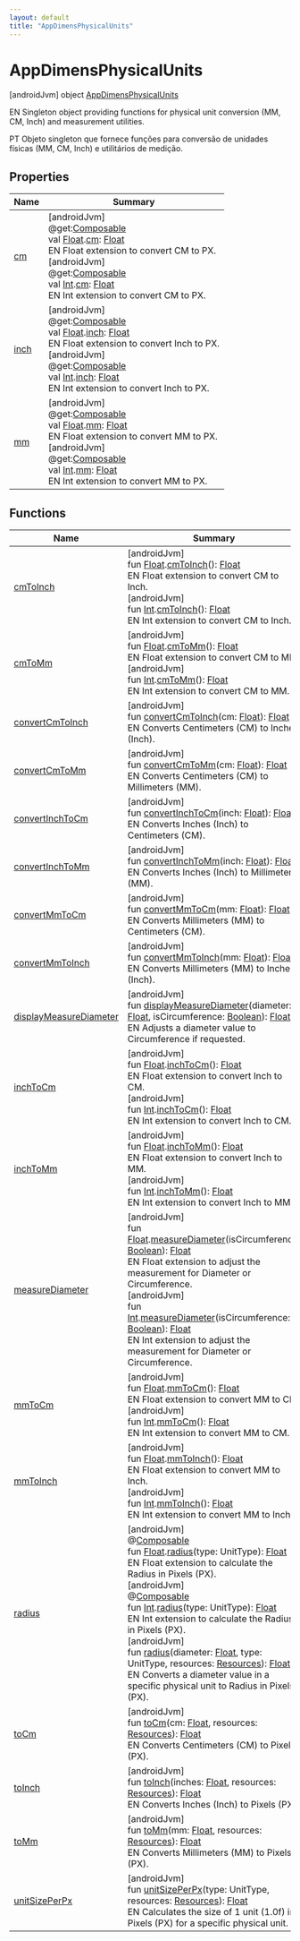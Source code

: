 ```yaml
---
layout: default
title: "AppDimensPhysicalUnits"
---
```


# AppDimensPhysicalUnits

[androidJvm]
object [AppDimensPhysicalUnits](index.md)

EN Singleton object providing functions for physical unit conversion (MM, CM, Inch) and measurement utilities.

PT Objeto singleton que fornece funções para conversão de unidades físicas (MM, CM, Inch) e utilitários de medição.

## Properties

| Name | Summary |
|---|---|
| [cm](cm.md) | [androidJvm]<br>@get:[Composable](https://developer.android.com/reference/kotlin/androidx/compose/runtime/Composable.html)<br>val [Float](https://kotlinlang.org/api/core/kotlin-stdlib/kotlin/-float/index.html).[cm](cm.md): [Float](https://kotlinlang.org/api/core/kotlin-stdlib/kotlin/-float/index.html)<br>EN Float extension to convert CM to PX.<br>[androidJvm]<br>@get:[Composable](https://developer.android.com/reference/kotlin/androidx/compose/runtime/Composable.html)<br>val [Int](https://kotlinlang.org/api/core/kotlin-stdlib/kotlin/-int/index.html).[cm](cm.md): [Float](https://kotlinlang.org/api/core/kotlin-stdlib/kotlin/-float/index.html)<br>EN Int extension to convert CM to PX. |
| [inch](inch.md) | [androidJvm]<br>@get:[Composable](https://developer.android.com/reference/kotlin/androidx/compose/runtime/Composable.html)<br>val [Float](https://kotlinlang.org/api/core/kotlin-stdlib/kotlin/-float/index.html).[inch](inch.md): [Float](https://kotlinlang.org/api/core/kotlin-stdlib/kotlin/-float/index.html)<br>EN Float extension to convert Inch to PX.<br>[androidJvm]<br>@get:[Composable](https://developer.android.com/reference/kotlin/androidx/compose/runtime/Composable.html)<br>val [Int](https://kotlinlang.org/api/core/kotlin-stdlib/kotlin/-int/index.html).[inch](inch.md): [Float](https://kotlinlang.org/api/core/kotlin-stdlib/kotlin/-float/index.html)<br>EN Int extension to convert Inch to PX. |
| [mm](mm.md) | [androidJvm]<br>@get:[Composable](https://developer.android.com/reference/kotlin/androidx/compose/runtime/Composable.html)<br>val [Float](https://kotlinlang.org/api/core/kotlin-stdlib/kotlin/-float/index.html).[mm](mm.md): [Float](https://kotlinlang.org/api/core/kotlin-stdlib/kotlin/-float/index.html)<br>EN Float extension to convert MM to PX.<br>[androidJvm]<br>@get:[Composable](https://developer.android.com/reference/kotlin/androidx/compose/runtime/Composable.html)<br>val [Int](https://kotlinlang.org/api/core/kotlin-stdlib/kotlin/-int/index.html).[mm](mm.md): [Float](https://kotlinlang.org/api/core/kotlin-stdlib/kotlin/-float/index.html)<br>EN Int extension to convert MM to PX. |

## Functions

| Name | Summary |
|---|---|
| [cmToInch](cm-to-inch.md) | [androidJvm]<br>fun [Float](https://kotlinlang.org/api/core/kotlin-stdlib/kotlin/-float/index.html).[cmToInch](cm-to-inch.md)(): [Float](https://kotlinlang.org/api/core/kotlin-stdlib/kotlin/-float/index.html)<br>EN Float extension to convert CM to Inch.<br>[androidJvm]<br>fun [Int](https://kotlinlang.org/api/core/kotlin-stdlib/kotlin/-int/index.html).[cmToInch](cm-to-inch.md)(): [Float](https://kotlinlang.org/api/core/kotlin-stdlib/kotlin/-float/index.html)<br>EN Int extension to convert CM to Inch. |
| [cmToMm](cm-to-mm.md) | [androidJvm]<br>fun [Float](https://kotlinlang.org/api/core/kotlin-stdlib/kotlin/-float/index.html).[cmToMm](cm-to-mm.md)(): [Float](https://kotlinlang.org/api/core/kotlin-stdlib/kotlin/-float/index.html)<br>EN Float extension to convert CM to MM.<br>[androidJvm]<br>fun [Int](https://kotlinlang.org/api/core/kotlin-stdlib/kotlin/-int/index.html).[cmToMm](cm-to-mm.md)(): [Float](https://kotlinlang.org/api/core/kotlin-stdlib/kotlin/-float/index.html)<br>EN Int extension to convert CM to MM. |
| [convertCmToInch](convert-cm-to-inch.md) | [androidJvm]<br>fun [convertCmToInch](convert-cm-to-inch.md)(cm: [Float](https://kotlinlang.org/api/core/kotlin-stdlib/kotlin/-float/index.html)): [Float](https://kotlinlang.org/api/core/kotlin-stdlib/kotlin/-float/index.html)<br>EN Converts Centimeters (CM) to Inches (Inch). |
| [convertCmToMm](convert-cm-to-mm.md) | [androidJvm]<br>fun [convertCmToMm](convert-cm-to-mm.md)(cm: [Float](https://kotlinlang.org/api/core/kotlin-stdlib/kotlin/-float/index.html)): [Float](https://kotlinlang.org/api/core/kotlin-stdlib/kotlin/-float/index.html)<br>EN Converts Centimeters (CM) to Millimeters (MM). |
| [convertInchToCm](convert-inch-to-cm.md) | [androidJvm]<br>fun [convertInchToCm](convert-inch-to-cm.md)(inch: [Float](https://kotlinlang.org/api/core/kotlin-stdlib/kotlin/-float/index.html)): [Float](https://kotlinlang.org/api/core/kotlin-stdlib/kotlin/-float/index.html)<br>EN Converts Inches (Inch) to Centimeters (CM). |
| [convertInchToMm](convert-inch-to-mm.md) | [androidJvm]<br>fun [convertInchToMm](convert-inch-to-mm.md)(inch: [Float](https://kotlinlang.org/api/core/kotlin-stdlib/kotlin/-float/index.html)): [Float](https://kotlinlang.org/api/core/kotlin-stdlib/kotlin/-float/index.html)<br>EN Converts Inches (Inch) to Millimeters (MM). |
| [convertMmToCm](convert-mm-to-cm.md) | [androidJvm]<br>fun [convertMmToCm](convert-mm-to-cm.md)(mm: [Float](https://kotlinlang.org/api/core/kotlin-stdlib/kotlin/-float/index.html)): [Float](https://kotlinlang.org/api/core/kotlin-stdlib/kotlin/-float/index.html)<br>EN Converts Millimeters (MM) to Centimeters (CM). |
| [convertMmToInch](convert-mm-to-inch.md) | [androidJvm]<br>fun [convertMmToInch](convert-mm-to-inch.md)(mm: [Float](https://kotlinlang.org/api/core/kotlin-stdlib/kotlin/-float/index.html)): [Float](https://kotlinlang.org/api/core/kotlin-stdlib/kotlin/-float/index.html)<br>EN Converts Millimeters (MM) to Inches (Inch). |
| [displayMeasureDiameter](display-measure-diameter.md) | [androidJvm]<br>fun [displayMeasureDiameter](display-measure-diameter.md)(diameter: [Float](https://kotlinlang.org/api/core/kotlin-stdlib/kotlin/-float/index.html), isCircumference: [Boolean](https://kotlinlang.org/api/core/kotlin-stdlib/kotlin/-boolean/index.html)): [Float](https://kotlinlang.org/api/core/kotlin-stdlib/kotlin/-float/index.html)<br>EN Adjusts a diameter value to Circumference if requested. |
| [inchToCm](inch-to-cm.md) | [androidJvm]<br>fun [Float](https://kotlinlang.org/api/core/kotlin-stdlib/kotlin/-float/index.html).[inchToCm](inch-to-cm.md)(): [Float](https://kotlinlang.org/api/core/kotlin-stdlib/kotlin/-float/index.html)<br>EN Float extension to convert Inch to CM.<br>[androidJvm]<br>fun [Int](https://kotlinlang.org/api/core/kotlin-stdlib/kotlin/-int/index.html).[inchToCm](inch-to-cm.md)(): [Float](https://kotlinlang.org/api/core/kotlin-stdlib/kotlin/-float/index.html)<br>EN Int extension to convert Inch to CM. |
| [inchToMm](inch-to-mm.md) | [androidJvm]<br>fun [Float](https://kotlinlang.org/api/core/kotlin-stdlib/kotlin/-float/index.html).[inchToMm](inch-to-mm.md)(): [Float](https://kotlinlang.org/api/core/kotlin-stdlib/kotlin/-float/index.html)<br>EN Float extension to convert Inch to MM.<br>[androidJvm]<br>fun [Int](https://kotlinlang.org/api/core/kotlin-stdlib/kotlin/-int/index.html).[inchToMm](inch-to-mm.md)(): [Float](https://kotlinlang.org/api/core/kotlin-stdlib/kotlin/-float/index.html)<br>EN Int extension to convert Inch to MM. |
| [measureDiameter](measure-diameter.md) | [androidJvm]<br>fun [Float](https://kotlinlang.org/api/core/kotlin-stdlib/kotlin/-float/index.html).[measureDiameter](measure-diameter.md)(isCircumference: [Boolean](https://kotlinlang.org/api/core/kotlin-stdlib/kotlin/-boolean/index.html)): [Float](https://kotlinlang.org/api/core/kotlin-stdlib/kotlin/-float/index.html)<br>EN Float extension to adjust the measurement for Diameter or Circumference.<br>[androidJvm]<br>fun [Int](https://kotlinlang.org/api/core/kotlin-stdlib/kotlin/-int/index.html).[measureDiameter](measure-diameter.md)(isCircumference: [Boolean](https://kotlinlang.org/api/core/kotlin-stdlib/kotlin/-boolean/index.html)): [Float](https://kotlinlang.org/api/core/kotlin-stdlib/kotlin/-float/index.html)<br>EN Int extension to adjust the measurement for Diameter or Circumference. |
| [mmToCm](mm-to-cm.md) | [androidJvm]<br>fun [Float](https://kotlinlang.org/api/core/kotlin-stdlib/kotlin/-float/index.html).[mmToCm](mm-to-cm.md)(): [Float](https://kotlinlang.org/api/core/kotlin-stdlib/kotlin/-float/index.html)<br>EN Float extension to convert MM to CM.<br>[androidJvm]<br>fun [Int](https://kotlinlang.org/api/core/kotlin-stdlib/kotlin/-int/index.html).[mmToCm](mm-to-cm.md)(): [Float](https://kotlinlang.org/api/core/kotlin-stdlib/kotlin/-float/index.html)<br>EN Int extension to convert MM to CM. |
| [mmToInch](mm-to-inch.md) | [androidJvm]<br>fun [Float](https://kotlinlang.org/api/core/kotlin-stdlib/kotlin/-float/index.html).[mmToInch](mm-to-inch.md)(): [Float](https://kotlinlang.org/api/core/kotlin-stdlib/kotlin/-float/index.html)<br>EN Float extension to convert MM to Inch.<br>[androidJvm]<br>fun [Int](https://kotlinlang.org/api/core/kotlin-stdlib/kotlin/-int/index.html).[mmToInch](mm-to-inch.md)(): [Float](https://kotlinlang.org/api/core/kotlin-stdlib/kotlin/-float/index.html)<br>EN Int extension to convert MM to Inch. |
| [radius](radius.md) | [androidJvm]<br>@[Composable](https://developer.android.com/reference/kotlin/androidx/compose/runtime/Composable.html)<br>fun [Float](https://kotlinlang.org/api/core/kotlin-stdlib/kotlin/-float/index.html).[radius](radius.md)(type: UnitType): [Float](https://kotlinlang.org/api/core/kotlin-stdlib/kotlin/-float/index.html)<br>EN Float extension to calculate the Radius in Pixels (PX).<br>[androidJvm]<br>@[Composable](https://developer.android.com/reference/kotlin/androidx/compose/runtime/Composable.html)<br>fun [Int](https://kotlinlang.org/api/core/kotlin-stdlib/kotlin/-int/index.html).[radius](radius.md)(type: UnitType): [Float](https://kotlinlang.org/api/core/kotlin-stdlib/kotlin/-float/index.html)<br>EN Int extension to calculate the Radius in Pixels (PX).<br>[androidJvm]<br>fun [radius](radius.md)(diameter: [Float](https://kotlinlang.org/api/core/kotlin-stdlib/kotlin/-float/index.html), type: UnitType, resources: [Resources](https://developer.android.com/reference/kotlin/android/content/res/Resources.html)): [Float](https://kotlinlang.org/api/core/kotlin-stdlib/kotlin/-float/index.html)<br>EN Converts a diameter value in a specific physical unit to Radius in Pixels (PX). |
| [toCm](to-cm.md) | [androidJvm]<br>fun [toCm](to-cm.md)(cm: [Float](https://kotlinlang.org/api/core/kotlin-stdlib/kotlin/-float/index.html), resources: [Resources](https://developer.android.com/reference/kotlin/android/content/res/Resources.html)): [Float](https://kotlinlang.org/api/core/kotlin-stdlib/kotlin/-float/index.html)<br>EN Converts Centimeters (CM) to Pixels (PX). |
| [toInch](to-inch.md) | [androidJvm]<br>fun [toInch](to-inch.md)(inches: [Float](https://kotlinlang.org/api/core/kotlin-stdlib/kotlin/-float/index.html), resources: [Resources](https://developer.android.com/reference/kotlin/android/content/res/Resources.html)): [Float](https://kotlinlang.org/api/core/kotlin-stdlib/kotlin/-float/index.html)<br>EN Converts Inches (Inch) to Pixels (PX). |
| [toMm](to-mm.md) | [androidJvm]<br>fun [toMm](to-mm.md)(mm: [Float](https://kotlinlang.org/api/core/kotlin-stdlib/kotlin/-float/index.html), resources: [Resources](https://developer.android.com/reference/kotlin/android/content/res/Resources.html)): [Float](https://kotlinlang.org/api/core/kotlin-stdlib/kotlin/-float/index.html)<br>EN Converts Millimeters (MM) to Pixels (PX). |
| [unitSizePerPx](unit-size-per-px.md) | [androidJvm]<br>fun [unitSizePerPx](unit-size-per-px.md)(type: UnitType, resources: [Resources](https://developer.android.com/reference/kotlin/android/content/res/Resources.html)): [Float](https://kotlinlang.org/api/core/kotlin-stdlib/kotlin/-float/index.html)<br>EN Calculates the size of 1 unit (1.0f) in Pixels (PX) for a specific physical unit. |